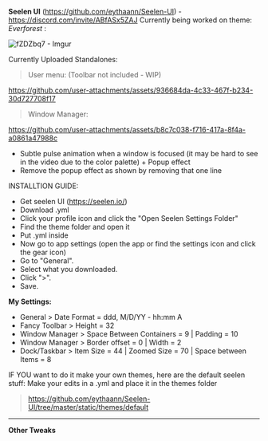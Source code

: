 **Seelen UI** (https://github.com/eythaann/Seelen-UI) - https://discord.com/invite/ABfASx5ZAJ
Currently being worked on theme: *Everforest* :

![fZDZbq7 - Imgur](https://github.com/user-attachments/assets/6f4c8f8d-0ed1-4fe7-8738-c81d69d4068f)

Currently Uploaded Standalones:
> User menu: (Toolbar not included - WIP)

https://github.com/user-attachments/assets/936684da-4c33-467f-b234-30d727708f17

> Window Manager:

https://github.com/user-attachments/assets/b8c7c038-f716-417a-8f4a-a0861a47988c

- Subtle pulse animation when a window is focused (it may be hard to see in the video due to the color palette) + Popup effect
- Remove the popup effect as shown by removing that one line


INSTALLTION GUIDE:
- Get seelen UI (https://seelen.io/)
- Download .yml
- Click your profile icon and click the "Open Seelen Settings Folder"
- Find the theme folder and open it
- Put .yml inside
- Now go to app settings (open the app or find the settings icon and click the gear icon)
- Go to "General".
- Select what you downloaded.
- Click ">".
- Save.

**My Settings:**
- General > Date Format = ddd, M/D/YY - hh:mm A
- Fancy Toolbar > Height = 32
- Window Manager > Space Between Containers = 9 | Padding = 10
- Window Manager > Border offset = 0 | Width = 2
- Dock/Taskbar > Item Size = 44 | Zoomed Size = 70 | Space between Items = 8

IF YOU want to do it make your own themes, here are the default seelen stuff: Make your edits in a .yml and place it in the themes folder
> https://github.com/eythaann/Seelen-UI/tree/master/static/themes/default

-----------------------------------------------------------

**Other Tweaks**
